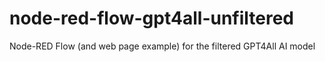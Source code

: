 # node-red-flow-gpt4all-unfiltered
Node-RED Flow (and web page example) for the filtered GPT4All AI model
